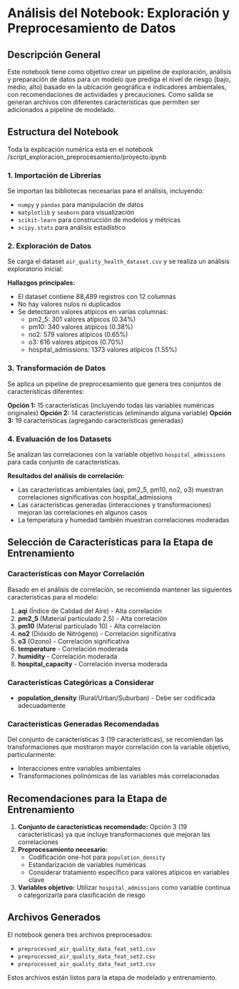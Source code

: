 # Análisis del Notebook: Exploración y Preprocesamiento de Datos

## Descripción General
Este notebook tiene como objetivo crear un pipeline de exploración, análisis y preparación de datos para un modelo que prediga el nivel de riesgo (bajo, medio, alto) basado en la ubicación geográfica e indicadores ambientales, con recomendaciones de actividades y precauciones.
Como salida se generan archivos con diferentes características que permiten ser adicionados a pipeline de modelado.

## Estructura del Notebook

Toda la explicación numérica está en el notebook /script_exploracion_preprocesamiento/proyecto.ipynb

### 1. Importación de Librerías
Se importan las bibliotecas necesarias para el análisis, incluyendo:
- `numpy` y `pandas` para manipulación de datos
- `matplotlib` y `seaborn` para visualización
- `scikit-learn` para construcción de modelos y métricas
- `scipy.stats` para análisis estadístico

### 2. Exploración de Datos
Se carga el dataset `air_quality_health_dataset.csv` y se realiza un análisis exploratorio inicial:

**Hallazgos principales:**
- El dataset contiene 88,489 registros con 12 columnas
- No hay valores nulos ni duplicados
- Se detectaron valores atípicos en varias columnas:
  - pm2_5: 301 valores atípicos (0.34%)
  - pm10: 340 valores atípicos (0.38%)
  - no2: 579 valores atípicos (0.65%)
  - o3: 616 valores atípicos (0.70%)
  - hospital_admissions: 1373 valores atípicos (1.55%)

### 3. Transformación de Datos
Se aplica un pipeline de preprocesamiento que genera tres conjuntos de características diferentes:

**Opción 1:** 15 características (incluyendo todas las variables numéricas originales)
**Opción 2:** 14 características (eliminando alguna variable)
**Opción 3:** 19 características (agregando características generadas)

### 4. Evaluación de los Datasets
Se analizan las correlaciones con la variable objetivo `hospital_admissions` para cada conjunto de características.

**Resultados del análisis de correlación:**
- Las características ambientales (aqi, pm2_5, pm10, no2, o3) muestran correlaciones significativas con hospital_admissions
- Las características generadas (interacciones y transformaciones) mejoran las correlaciones en algunos casos
- La temperatura y humedad también muestran correlaciones moderadas

## Selección de Características para la Etapa de Entrenamiento

### Características con Mayor Correlación
Basado en el análisis de correlación, se recomienda mantener las siguientes características para el modelo:

1. **aqi** (Índice de Calidad del Aire) - Alta correlación
2. **pm2_5** (Material particulado 2.5) - Alta correlación  
3. **pm10** (Material particulado 10) - Alta correlación
4. **no2** (Dióxido de Nitrógeno) - Correlación significativa
5. **o3** (Ozono) - Correlación significativa
6. **temperature** - Correlación moderada
7. **humidity** - Correlación moderada
8. **hospital_capacity** - Correlación inversa moderada

### Características Categóricas a Considerar
- **population_density** (Rural/Urban/Suburban) - Debe ser codificada adecuadamente

### Características Generadas Recomendadas
Del conjunto de características 3 (19 características), se recomiendan las transformaciones que mostraron mayor correlación con la variable objetivo, particularmente:
- Interacciones entre variables ambientales
- Transformaciones polinómicas de las variables más correlacionadas

## Recomendaciones para la Etapa de Entrenamiento

1. **Conjunto de características recomendado:** Opción 3 (19 características) ya que incluye transformaciones que mejoran las correlaciones
2. **Preprocesamiento necesario:**
   - Codificación one-hot para `population_density`
   - Estandarización de variables numéricas
   - Considerar tratamiento específico para valores atípicos en variables clave
3. **Variables objetivo:** Utilizar `hospital_admissions` como variable continua o categorizarla para clasificación de riesgo

## Archivos Generados
El notebook genera tres archivos preprocesados:
- `preprocessed_air_quality_data_feat_set1.csv`
- `preprocessed_air_quality_data_feat_set2.csv` 
- `preprocessed_air_quality_data_feat_set3.csv`

Estos archivos están listos para la etapa de modelado y entrenamiento.